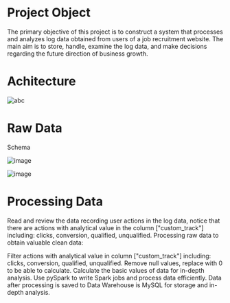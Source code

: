 # Project Object
The primary objective of this project is to construct a system that processes and analyzes log data obtained from users of a job recruitment website. The main aim is to store, handle, examine the log data, and make decisions regarding the future direction of business growth.
# Achitecture
![abc](https://github.com/HoangQuocPhu/datapipeline/assets/117524012/8ea9813f-d9e8-428f-af71-69288c479369)
# Raw Data 
Schema

 ![image](https://github.com/HoangQuocPhu/datapipeline/assets/117524012/d420e850-62c1-409a-9cb5-8969a52e167b)

 ![image](https://github.com/HoangQuocPhu/datapipeline/assets/117524012/5b308cd1-4b52-466b-b642-eb5fe7e8f949)

# Processing Data
Read and review the data recording user actions in the log data, notice that there are actions with analytical value in the column ["custom_track"] including: clicks, conversion, qualified, unqualified. Processing raw data to obtain valuable clean data:

Filter actions with analytical value in column ["custom_track"] including: clicks, conversion, qualified, unqualified.
Remove null values, replace with 0 to be able to calculate.
Calculate the basic values of data for in-depth analysis.
Use pySpark to write Spark jobs and process data efficiently.
Data after processing is saved to Data Warehouse is MySQL for storage and in-depth analysis.
